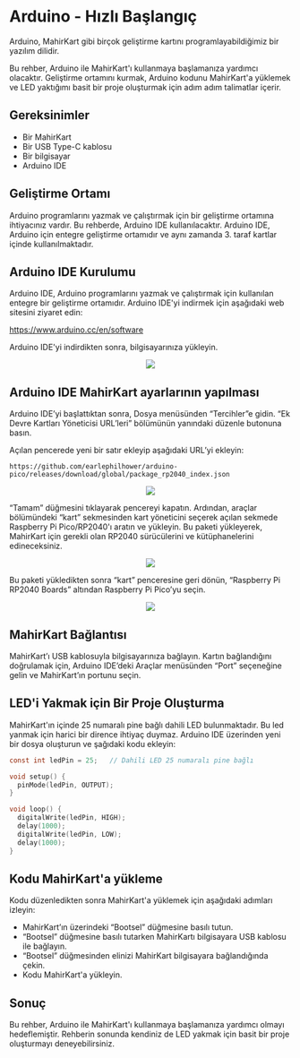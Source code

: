 # Arduino - Hızlı Başlangıç
Arduino, MahirKart gibi birçok geliştirme kartını programlayabildiğimiz bir yazılım dilidir. 

Bu rehber, Arduino ile MahirKart'ı kullanmaya başlamanıza yardımcı olacaktır. Geliştirme ortamını kurmak, Arduino kodunu MahirKart'a yüklemek ve LED yaktığımı basit bir proje oluşturmak için adım adım talimatlar içerir.

## Gereksinimler

* Bir MahirKart
* Bir USB Type-C kablosu
* Bir bilgisayar
* Arduino IDE

## Geliştirme Ortamı

Arduino programlarını yazmak ve çalıştırmak için bir geliştirme ortamına ihtiyacınız vardır. Bu rehberde, Arduino IDE kullanılacaktır. Arduino IDE, Arduino için entegre geliştirme ortamıdır ve aynı zamanda 3. taraf kartlar içinde kullanılmaktadır. 

## Arduino IDE Kurulumu

Arduino IDE, Arduino programlarını yazmak ve çalıştırmak için kullanılan entegre bir geliştirme ortamıdır. Arduino IDE'yi indirmek için aşağıdaki web sitesini ziyaret edin:

https://www.arduino.cc/en/software

Arduino IDE'yi indirdikten sonra, bilgisayarınıza yükleyin.

<div style="text-align:center;">
    <img src="/userguide/arduino/img/arduino.png"  style="width: auto;" />
</div>

## Arduino IDE MahirKart ayarlarının yapılması
Arduino IDE’yi başlattıktan sonra, Dosya menüsünden “Tercihler”e gidin. “Ek Devre Kartları Yöneticisi URL’leri” bölümünün yanındaki düzenle butonuna basın.

Açılan pencerede yeni bir satır ekleyip aşağıdaki URL’yi ekleyin:

```
https://github.com/earlephilhower/arduino-pico/releases/download/global/package_rp2040_index.json
```

<div style="text-align:center;">
    <img src="/userguide/arduino/img/tercihler.png"  style="width: auto;" />
</div>

“Tamam” düğmesini tıklayarak pencereyi kapatın. Ardından, araçlar bölümündeki “kart” sekmesinden kart yöneticini seçerek açılan sekmede Raspberry Pi Pico/RP2040'ı aratın ve yükleyin. Bu paketi yükleyerek, MahirKart için gerekli olan RP2040 sürücülerini ve kütüphanelerini edineceksiniz.

<div style="text-align:center;">
    <img src="/userguide/arduino/img/kutuphane.jpg"  style="width: auto;" />
</div>

Bu paketi yükledikten sonra “kart” penceresine geri dönün, “Raspberry Pi RP2040 Boards” altından Raspberry Pi Pico’yu seçin.

<div style="text-align:center;">
    <img src="/userguide/arduino/img/kartyoneticisi.png"  style="width: auto;" />
</div>

## MahirKart Bağlantısı

MahirKart’ı USB kablosuyla bilgisayarınıza bağlayın. Kartın bağlandığını doğrulamak için, Arduino IDE’deki Araçlar menüsünden “Port” seçeneğine gelin ve MahirKart’ın portunu seçin.

## LED'i Yakmak için Bir Proje Oluşturma

MahirKart'ın içinde 25 numaralı pine bağlı dahili LED bulunmaktadır. Bu led yanmak için harici bir dirence ihtiyaç duymaz. Arduino IDE üzerinden yeni bir dosya oluşturun ve şağıdaki kodu ekleyin:

``` c
const int ledPin = 25;   // Dahili LED 25 numaralı pine bağlı

void setup() {
  pinMode(ledPin, OUTPUT);
}

void loop() {
  digitalWrite(ledPin, HIGH);
  delay(1000);            
  digitalWrite(ledPin, LOW);
  delay(1000);
}
```
## Kodu MahirKart'a yükleme

Kodu düzenledikten sonra MahirKart'a yüklemek için aşağıdaki adımları izleyin:

* MahirKart’ın üzerindeki “Bootsel” düğmesine basılı tutun.
* “Bootsel” düğmesine basılı tutarken MahirKartı bilgisayara USB kablosu ile bağlayın.
* “Bootsel” düğmesinden elinizi MahirKart bilgisayara bağlandığında çekin.
* Kodu MahirKart'a yükleyin.

## Sonuç

Bu rehber, Arduino ile MahirKart'ı kullanmaya başlamanıza yardımcı olmayı hedeflemiştir. Rehberin sonunda kendiniz de LED yakmak için basit bir proje oluşturmayı deneyebilirsiniz.